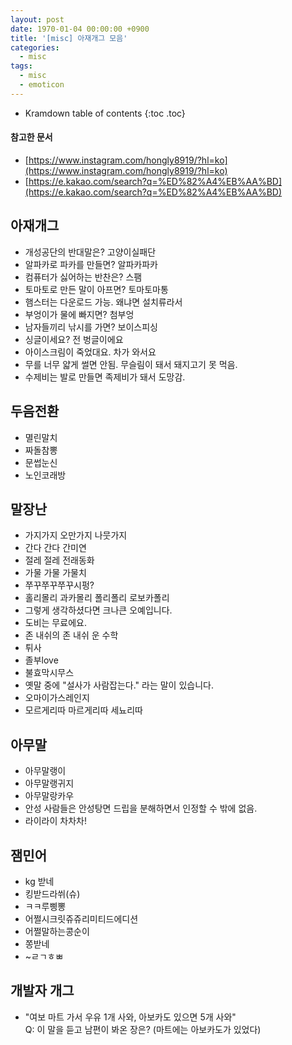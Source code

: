 ```yaml
---
layout: post
date: 1970-01-04 00:00:00 +0900
title: '[misc] 아재개그 모음'
categories:
  - misc
tags:
  - misc
  - emoticon
---
```


* Kramdown table of contents
{:toc .toc}

#### 참고한 문서

- [https://www.instagram.com/hongly8919/?hl=ko](https://www.instagram.com/hongly8919/?hl=ko)
- [https://e.kakao.com/search?q=%ED%82%A4%EB%AA%BD](https://e.kakao.com/search?q=%ED%82%A4%EB%AA%BD)

## 아재개그

- 개성공단의 반대말은? 고양이실패단
- 알파카로 파카를 만들면? 알파카파카
- 컴퓨터가 싫어하는 반찬은? 스팸
- 토마토로 만든 말이 아프면? 토마토마통
- 햄스터는 다운로드 가능. 왜냐면 설치류라서
- 부엉이가 물에 빠지면? 첨부엉
- 남자들끼리 낚시를 가면? 보이스피싱
- 싱글이세요? 전 벙글이에요
- 아이스크림이 죽었대요. 차가 와서요
- 무를 너무 얇게 썰면 안됨. 무슬림이 돼서 돼지고기 못 먹음.
- 수제비는 발로 만들면 족제비가 돼서 도망감.

## 두음전환

- 멸린말치
- 짜돌참뽕
- 문썹눈신
- 노인코래방

## 말장난

- 가지가지 오만가지 나뭇가지
- 간다 간다 간미연
- 절레 절레 전래동화
- 가물 가물 가물치
- 쭈꾸쭈꾸쭈꾸시펑?
- 홀리몰리 과카몰리 폴리폴리 로보카폴리
- 그렇게 생각하셨다면 크나큰 오예입니다.
- 도비는 무료에요.
- 존 내쉬의 존 내쉬 운 수학
- 튀사
- 졸부love
- 불효막시무스
- 옛말 중에 "설사가 사람잡는다." 라는 말이 있습니다.
- 오마이가스레인지
- 모르게리따 마르게리따 세뇨리따

## 아무말

- 아무말랭이
- 아무말랭귀지
- 아무말랑카우
- 안성 사람들은 안성탕면 드립을 분해하면서 인정할 수 밖에 없음.
- 라이라이 차차차!

## 잼민어

- kg 받네
- 킹받드라쒸(슈)
- ㅋㅋ루삥뽕
- 어쩔시크릿쥬쥬리미티드에디션
- 어쩔말하는콩순이
- 쫑받네
- ~ㄹㄱㅎㅃ

## 개발자 개그

- "여보 마트 가서 우유 1개 사와, 아보카도 있으면 5개 사와"  
  Q: 이 말을 듣고 남편이 봐온 장은? (마트에는 아보카도가 있었다)
